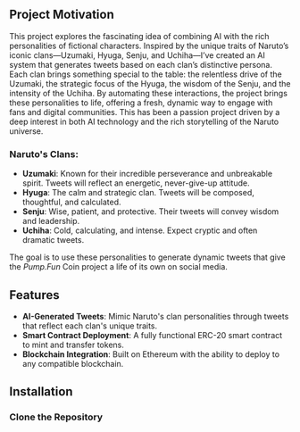 ## Project Motivation

This project explores the fascinating idea of combining AI with the rich personalities of fictional characters. Inspired by the unique traits of Naruto’s iconic clans—Uzumaki, Hyuga, Senju, and Uchiha—I’ve created an AI system that generates tweets based on each clan’s distinctive persona. Each clan brings something special to the table: the relentless drive of the Uzumaki, the strategic focus of the Hyuga, the wisdom of the Senju, and the intensity of the Uchiha. By automating these interactions, the project brings these personalities to life, offering a fresh, dynamic way to engage with fans and digital communities. This has been a passion project driven by a deep interest in both AI technology and the rich storytelling of the Naruto universe.

### Naruto's Clans:
- **Uzumaki**: Known for their incredible perseverance and unbreakable spirit. Tweets will reflect an energetic, never-give-up attitude.
- **Hyuga**: The calm and strategic clan. Tweets will be composed, thoughtful, and calculated.
- **Senju**: Wise, patient, and protective. Their tweets will convey wisdom and leadership.
- **Uchiha**: Cold, calculating, and intense. Expect cryptic and often dramatic tweets.

The goal is to use these personalities to generate dynamic tweets that give the *Pump.Fun* Coin project a life of its own on social media.

## Features

- **AI-Generated Tweets**: Mimic Naruto's clan personalities through tweets that reflect each clan's unique traits.
- **Smart Contract Deployment**: A fully functional ERC-20 smart contract to mint and transfer tokens.
- **Blockchain Integration**: Built on Ethereum with the ability to deploy to any compatible blockchain.

## Installation

### Clone the Repository
